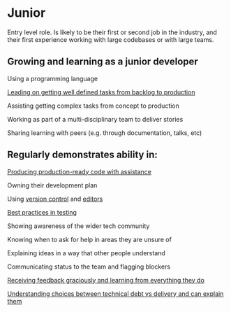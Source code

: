 
# Junior


Entry level role.  Is likely to be their first or second job in the industry, and their first experience working with large codebases or with large teams.

## Growing and learning as a junior developer

Using a programming language

[Leading on getting well defined tasks from backlog to production](/career-path/competencies/leading-on-stories.md)

Assisting getting complex tasks from concept to production

Working as part of a multi-disciplinary team to deliver stories

Sharing learning with peers (e.g. through documentation, talks, etc)



## Regularly demonstrates ability in:

[Producing production-ready code with assistance](/career-path/competencies/producing-production-ready-code-with-assistance.md)

Owning their development plan

Using [version control](/guides/version-control.md) and [editors](/guides/editors.md)

[Best practices in testing](/guides/testing.md)

Showing awareness of the wider tech community

Knowing when to ask for help in areas they are unsure of

Explaining ideas in a way that other people understand

Communicating status to the team and flagging blockers

[Receiving feedback graciously and learning from everything they do](/guides/giving-and-receiving-feedback.md)

[Understanding choices between technical debt vs delivery and can explain them](/guides/technical-debt-tradeoffs.md)



